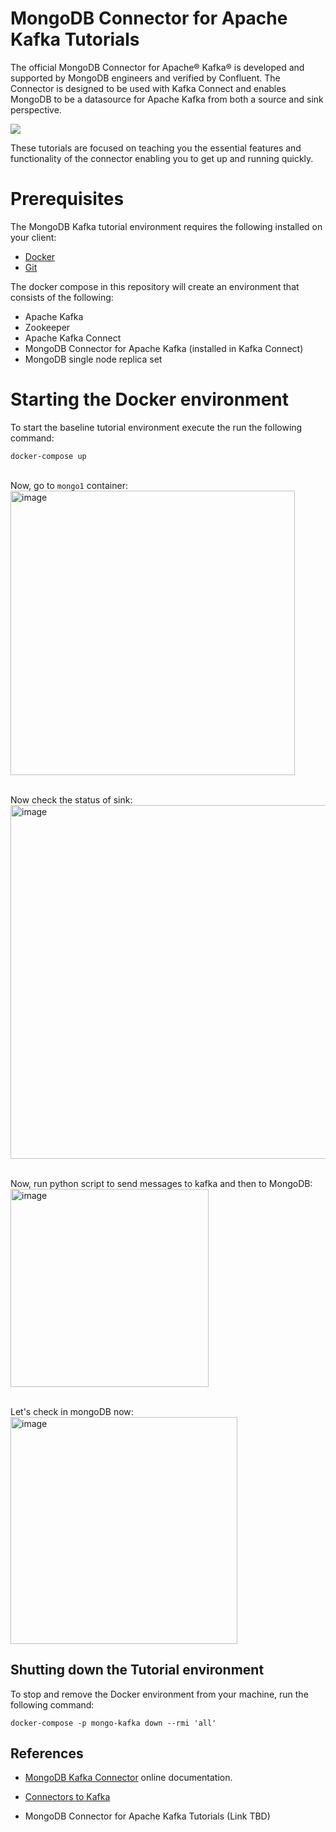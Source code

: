 # MongoDB Connector for Apache Kafka Tutorials

The official MongoDB Connector for Apache® Kafka® is developed and supported by MongoDB engineers and verified by Confluent. The Connector is designed to be used with Kafka Connect and enables MongoDB to be a datasource for Apache Kafka from both a source and sink perspective.

![](https://webassets.mongodb.com/_com_assets/cms/mongodbkafka-hblts5yy33.png)

These tutorials are focused on teaching you the essential features and functionality of the connector enabling you to get up and running quickly.

# Prerequisites

The MongoDB Kafka tutorial environment requires the following installed on your client:

- [Docker](https://docs.docker.com/get-docker/)
- [Git]()

The docker compose in this repository will create an environment that consists of the following:

- Apache Kafka
- Zookeeper
- Apache Kafka Connect
- MongoDB Connector for Apache Kafka (installed in Kafka Connect)
- MongoDB single node replica set

# Starting the Docker environment

To start the baseline tutorial environment execute the run the following command:

```
docker-compose up
```

<br/>Now, go to ```mongo1``` container:
<img width="455" alt="image" src="https://github.com/rajeshpp/Kafka-Projects/assets/19406666/87583798-0e8c-4dea-8f0a-947b90b2c5ff">

<br/>Now check the status of sink:
<img width="566" alt="image" src="https://github.com/rajeshpp/Kafka-Projects/assets/19406666/183467a5-537b-4799-bb9f-2808107422b3">

<br/>Now, run python script to send messages to kafka and then to MongoDB:
<img width="317" alt="image" src="https://github.com/rajeshpp/Kafka-Projects/assets/19406666/ba70d644-2c26-4233-bf3b-ad46aa3e0658">

<br/>Let's check in mongoDB now:
<img width="363" alt="image" src="https://github.com/rajeshpp/Kafka-Projects/assets/19406666/312e951a-760a-4327-b391-4edb92e2e4ce">



## Shutting down the Tutorial environment

To stop and remove the Docker environment from your
machine, run the following command:

```
docker-compose -p mongo-kafka down --rmi 'all'
```

## References

- [MongoDB Kafka Connector](https://docs.mongodb.com/kafka-connector/current/) online documentation.

- [Connectors to Kafka](https://docs.confluent.io/home/connect/overview.html)
- MongoDB Connector for Apache Kafka Tutorials (Link TBD)
